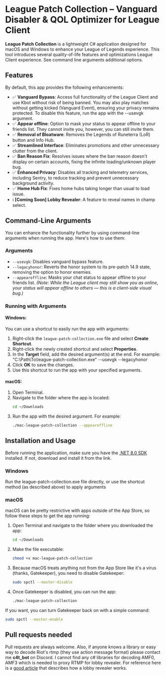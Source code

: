 # League Patch Collection – Vanguard Disabler & QOL Optimizer for League Client

**League Patch Collection** is a lightweight C# application designed for macOS and Windows to enhance your League of Legends experience. This tool introduces several quality-of-life features and optimizations League Client experience. See command line arguments additional options.

## Features

By default, this app provides the following enhancements:
- :white_check_mark: **Vanguard Bypass**: Access full functionality of the League Client and use Kbot without risk of being banned. You may also play matches without getting kicked (Vanguard Event), ensuring your privacy remains protected. To disable this feature, run the app with the --usevgk argument.
- :white_check_mark: **Appear offline**: Option to mask your status to appear offline to your friends list. They cannot invite you, however, you can still invite them.
- :white_check_mark: **Removal of Bloatware**: Removes the Legends of Runeterra (LoR) button and Info Hub.
- :white_check_mark: **Streamlined Interface**: Eliminates promotions and other unnecessary clutter from the client.
- :white_check_mark: **Ban Reason Fix**: Resolves issues where the ban reason doesn't display on certain accounts, fixing the infinite loading/unknown player bug.
- :white_check_mark: **Enhanced Privacy**: Disables all tracking and telemetry services, including Sentry, to reduce tracking and prevent unnecessary background activity.
- :white_check_mark: **Home Hub Fix**: Fixes home hubs taking longer than usual to load issue.
- :information_source: **[Coming Soon] Lobby Revealer**: A feature to reveal names in champ select.

## Command-Line Arguments

You can enhance the functionality further by using command-line arguments when running the app. Here's how to use them:

### Arguments
- `--usevgk`:  Disables vanguard bypass feature.
- `--legacyhonor`: Reverts the honor system to its pre-patch 14.9 state, removing the option to honor enemies.
- `--appearoffline`: Masks your chat status to appear offline to your friends list. *(Note: While the League client may still show you as online, your status will appear offline to others — this is a client-side visual bug.)*

### Running with Arguments

#### Windows:
You can use a shortcut to easily run the app with arguments:

1. Right-click the `league-patch-collection.exe` file and select **Create Shortcut**.
2. Right-click the newly created shortcut and select **Properties**.
3. In the **Target** field, add the desired argument(s) at the end. For example: "C:\Path\To\league-patch-collection.exe" --usevgk --legacyhonor
4. Click **OK** to save the changes.
5. Use this shortcut to run the app with your specified arguments.

#### macOS:
1. Open Terminal.
2. Navigate to the folder where the app is located:
    ```bash
    cd ~/Downloads
    ```
3. Run the app with the desired argument. For example:
    ```bash
    ./mac-league-patch-collection --appearoffline
    ```

## Installation and Usage

Before running the application, make sure you have the [.NET 8.0 SDK](https://dotnet.microsoft.com/en-us/download) installed. If not, download and install it from the link.

### Windows
Run the league-patch-collection.exe file directly, or use the shortcut method (as described above) to apply arguments

### macOS
macOS can be pretty restrictive with apps outside of the App Store, so follow these steps to get the app running:

1. Open Terminal and navigate to the folder where you downloaded the app:
    ```bash
    cd ~/Downloads
    ```
2. Make the file executable:
    ```bash
    chmod +x mac-league-patch-collection
    ```
3. Because macOS treats anything not from the App Store like it's a virus (thanks, Gatekeeper), you need to disable Gatekeeper:
    ```bash
    sudo spctl --master-disable
    ```
4. Once Gatekeeper is disabled, you can run the app:
    ```bash
    ./mac-league-patch-collection
    ```

If you want, you can turn Gatekeeper back on with a simple command:
```bash
sudo spctl --master-enable
```
## Pull requests needed

Pull requests are always welcome. Also, if anyone knows a library or easy way to decode Riot's rtmp (they use action message format) please contact me **c4t_bot** on Discord. I cannot find any c# libraries for decoding AMF0, AMF3 which is needed to proxy RTMP for lobby revealer. For reference here is a [good article](https://web-xbaank.vercel.app/blog/Reversing-engineering-lol) that describes how a lobby revealer works.
